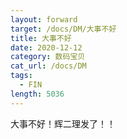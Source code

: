 ```yaml
---
layout: forward
target: /docs/DM/大事不好
title: 大事不好
date: 2020-12-12
category: 数码宝贝
cat_url: /docs/DM
tags: 
  - FIN
length: 5036
---
```


大事不好！辉二理发了！！
